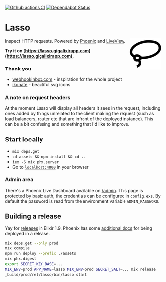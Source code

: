 [![Github actions CI](https://github.com/vorce/lasso/workflows/Elixir%20CI/badge.svg)](https://github.com/vorce/lasso/actions) [![Dependabot Status](https://api.dependabot.com/badges/status?host=github&repo=vorce/lasso)](https://dependabot.com)

# Lasso

<img src="assets/static/images/lasso.svg" width="100" height="100" alt="Lasso logo" align="right" />

Inspect HTTP requests. Powered by [Phoenix](https://phoenixframework.org/) and [LiveView](https://github.com/phoenixframework/phoenix_live_view).

**Try it on [https://lasso.gigalixirapp.com](https://lasso.gigalixirapp.com)**.

### Thank you

- [webhookinbox.com](http://webhookinbox.com/) - inspiration for the whole project
- [ikonate](https://ikonate.com/) - beautiful svg icons

### A note on request headers

At the moment Lasso will display all headers it sees in the request, including ones added by things unrelated to the client making the request (such as load balancers, router etc that are infront of the deployed instance). This can be a bit confusing and something
that I'd like to improve.

## Start locally

- `mix deps.get`
- `cd assets && npm install && cd ..`
- `iex -S mix phx.server`
- Go to [`localhost:4000`](http://localhost:4000) in your browser

### Admin area

There's a Phoenix Live Dashboard available on [/admin](http://localhost:4000/admin). This page is protected by basic auth, the credentials can be configured in `config.exs`. By default the password is read from the environment variable `ADMIN_PASSWORD`.

## Building a release

Yay for [releases](https://hexdocs.pm/mix/Mix.Tasks.Release.html) in Elixir 1.9.
Phoenix has some [additional docs](https://github.com/phoenixframework/phoenix/blob/master/guides/deployment/releases.md) for being deployed in a release.

```bash
mix deps.get --only prod
mix compile
npm run deploy --prefix ./assets
mix phx.digest
export SECRET_KEY_BASE=...
MIX_ENV=prod APP_NAME=lasso MIX_ENV=prod SECRET_SALT=... mix release
_build/prod/rel/lasso/bin/lasso start
```
